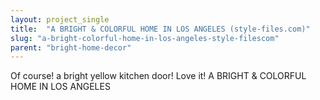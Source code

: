 ```yaml
---
layout: project_single
title:  "A BRIGHT & COLORFUL HOME IN LOS ANGELES (style-files.com)"
slug: "a-bright-colorful-home-in-los-angeles-style-filescom"
parent: "bright-home-decor"
---
```

Of course! a bright yellow kitchen door!  Love it! A BRIGHT & COLORFUL HOME IN LOS ANGELES